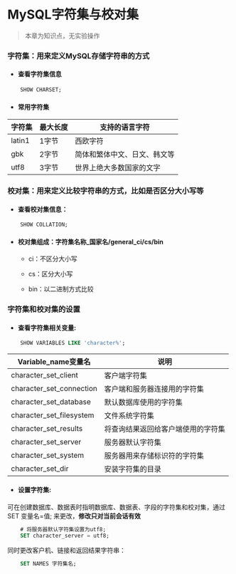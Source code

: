 # MySQL字符集与校对集

> 本章为知识点，无实验操作

### 字符集：用来定义MySQL存储字符串的方式

+ #### 查看字符集信息

```sql
    SHOW CHARSET;
```
+ #### 常用字符集

|字符集|最大长度|支持的语言字符|
|-----|-----|-----|
|latin1|1字节|西欧字符|
|gbk|2字节|简体和繁体中文、日文、韩文等|
|utf8|3字节|世界上绝大多数国家的文字|


### 校对集：用来定义比较字符串的方式，比如是否区分大小写等

+ #### 查看校对集信息：

```sql
    SHOW COLLATION;
```
+ #### 校对集组成：字符集名称_国家名/general_ci/cs/bin
    + ci：不区分大小写

    + cs：区分大小写

    + bin：以二进制方式比较

### 字符集和校对集的设置
+ #### 查看字符集相关变量:

```sql
    SHOW VARIABLES LIKE 'character%';
```
    
|Variable_name变量名 |说明|
|-----|-----|
|character_set_client |客户端字符集|
|character_set_connection |客户端和服务器连接用的字符集|
|character_set_database |默认数据库使用的字符集|
|character_set_filesystem |文件系统字符集|
|character_set_results |将查询结果返回给客户端使用的字符集|
|character_set_server |服务器默认字符集|
|character_set_system |服务器用来存储标识符的字符集|
|character_set_dir |安装字符集的目录|

+ #### 设置字符集:

可在创建数据库、数据表时指明数据库、数据表、字段的字符集和校对集，通过SET 变量名=值; 来更改，**修改只对当前会话有效**

```sql
    # 将服务器默认字符集设置为utf8;
    SET character_server = utf8;
```

同时更改客户机、链接和返回结果字符串：

```sql
    SET NAMES 字符集名;
```



